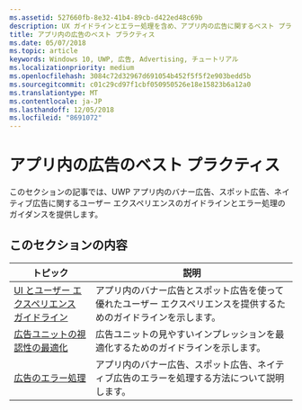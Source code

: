 ```yaml
---
ms.assetid: 527660fb-8e32-41b4-89cb-d422ed48c69b
description: UX ガイドラインとエラー処理を含め、アプリ内の広告に関するベスト プラクティスについて説明します。
title: アプリ内の広告のベスト プラクティス
ms.date: 05/07/2018
ms.topic: article
keywords: Windows 10, UWP, 広告, Advertising, チュートリアル
ms.localizationpriority: medium
ms.openlocfilehash: 3084c72d32967d691054b452f5f5f2e903bedd5b
ms.sourcegitcommit: c01c29cd97f1cbf050950526e18e15823b6a12a0
ms.translationtype: MT
ms.contentlocale: ja-JP
ms.lasthandoff: 12/05/2018
ms.locfileid: "8691072"
---
```

# <a name="best-practices-for-ads-in-apps"></a>アプリ内の広告のベスト プラクティス

このセクションの記事では、UWP アプリ内のバナー広告、スポット広告、ネイティブ広告に関するユーザー エクスペリエンスのガイドラインとエラー処理のガイダンスを提供します。

## <a name="in-this-section"></a>このセクションの内容

|  トピック    | 説明 |               
|----------|-------|
| [UI とユーザー エクスペリエンス ガイドライン](ui-and-user-experience-guidelines.md) | アプリ内のバナー広告とスポット広告を使って優れたユーザー エクスペリエンスを提供するためのガイドラインを示します。 |
| [広告ユニットの視認性の最適化](optimize-ad-unit-viewability.md) | 広告ユニットの見やすいインプレッションを最適化するためのガイドラインを示します。 |
| [広告のエラー処理](error-handling-with-advertising-libraries.md)     |  アプリ内のバナー広告、スポット広告、ネイティブ広告のエラーを処理する方法について説明します。          |



 

 
